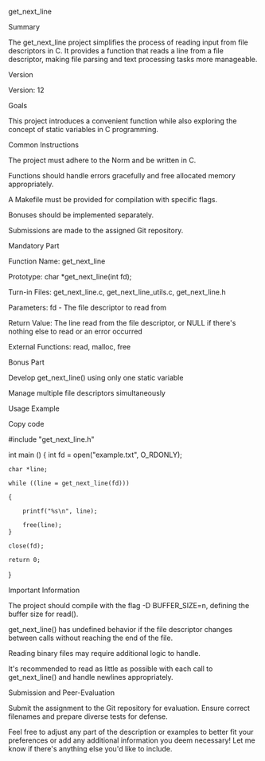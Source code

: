 get_next_line

Summary

The get_next_line project simplifies the process of reading input from file descriptors in C. It provides a function that reads a line from a file descriptor, making file parsing and text processing tasks more manageable.

Version

Version: 12

Goals

This project introduces a convenient function while also exploring the concept of static variables in C programming.

Common Instructions

The project must adhere to the Norm and be written in C.

Functions should handle errors gracefully and free allocated memory appropriately.

A Makefile must be provided for compilation with specific flags.

Bonuses should be implemented separately.

Submissions are made to the assigned Git repository.

Mandatory Part

Function Name: get_next_line

Prototype: char *get_next_line(int fd);

Turn-in Files: get_next_line.c, get_next_line_utils.c, get_next_line.h

Parameters: fd - The file descriptor to read from

Return Value: The line read from the file descriptor, or NULL if there's nothing else to read or an error occurred

External Functions: read, malloc, free

Bonus Part

Develop get_next_line() using only one static variable

Manage multiple file descriptors simultaneously

Usage Example

Copy code

#include "get_next_line.h"

int main () 
{
    int fd = open("example.txt", O_RDONLY);
    
    char *line;
    
    while ((line = get_next_line(fd)))
    
    {
    
        printf("%s\n", line);
        
        free(line);
    }
    
    close(fd);
    
    return 0;
    
}

Important Information

The project should compile with the flag -D BUFFER_SIZE=n, defining the buffer size for read().

get_next_line() has undefined behavior if the file descriptor changes between calls without reaching the end of the file.

Reading binary files may require additional logic to handle.

It's recommended to read as little as possible with each call to get_next_line() and handle newlines appropriately.

Submission and Peer-Evaluation

Submit the assignment to the Git repository for evaluation. Ensure correct filenames and prepare diverse tests for defense.

Feel free to adjust any part of the description or examples to better fit your preferences or add any additional information you deem necessary! Let me know if there's anything else you'd like to include.





